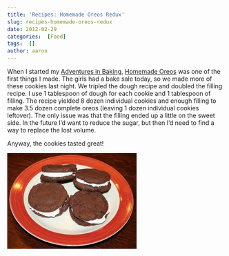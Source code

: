 ```yaml
---
title: 'Recipes: Homemade Oreos Redux'
slug: recipes-homemade-oreos-redux
date: 2012-02-29
categories:  [Food]
tags:  []
author: aaron
---
```


When I started my [Adventures in Baking](../adventures-in-baking-aib-overview "Adventures in Baking (AiB): Overview"), [Homemade Oreos](../aib-homemade-oreos "AiB: Homemade Oreos") was one of the first things I made. The girls had a bake sale today, so we made more of these cookies last night. We tripled the dough recipe and doubled the filling recipe. I use 1 tablespoon of dough for each cookie and 1 tablespoon of filling. The recipe yielded 8 dozen individual cookies and enough filling to make 3.5 dozen complete oreos (leaving 1 dozen individual cookies leftover). The only issue was that the filling ended up a little on the sweet side. In the future I’d want to reduce the sugar, but then I’d need to find a way to replace the lost volume.

Anyway, the cookies tasted great!

[![](oreos-300x222.jpg "Homemade Oreos")](oreos.jpg)
